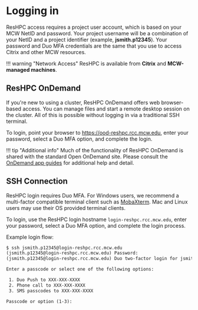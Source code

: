 # Logging in

ResHPC access requires a project user account, which is based on your MCW NetID and password. Your project username will be a combination of your NetID and a project identifier (example, **jsmith.p12345**). Your password and Duo MFA credentials are the same that you use to access Citrix and other MCW resources.

!!! warning "Network Access"
    ResHPC is available from **Citrix** and **MCW-managed machines**.

## ResHPC OnDemand

If you're new to using a cluster, ResHPC OnDemand offers web browser-based access. You can manage files and start a remote desktop session on the cluster. All of this is possible without logging in via a traditional SSH terminal.

To login, point your browser to <https://ood-reshpc.rcc.mcw.edu>, enter your password, select a Duo MFA option, and complete the login.

!!! tip "Additional info"
    Much of the functionality of ResHPC OnDemand is shared with the standard Open OnDemand site. Please consult the [OnDemand app guides](../user-guide/access/ondemand.md#command-line-terminal) for additional help and detail.

## SSH Connection

ResHPC login requires Duo MFA. For Windows users, we recommend a multi-factor compatible terminal client such as [MobaXterm](../user-guide/access/mobaxterm.md). Mac and Linux users may use their OS provided terminal clients.

To login, use the ResHPC login hostname `login-reshpc.rcc.mcw.edu`, enter your password, select a Duo MFA option, and complete the login process.

Example login flow:

```txt
$ ssh jsmith.p12345@login-reshpc.rcc.mcw.edu
(jsmith.p12345@login-reshpc.rcc.mcw.edu) Password:
(jsmith.p12345@login-reshpc.rcc.mcw.edu) Duo two-factor login for jsmith

Enter a passcode or select one of the following options:

 1. Duo Push to XXX-XXX-XXXX
 2. Phone call to XXX-XXX-XXXX
 3. SMS passcodes to XXX-XXX-XXXX

Passcode or option (1-3):
```
